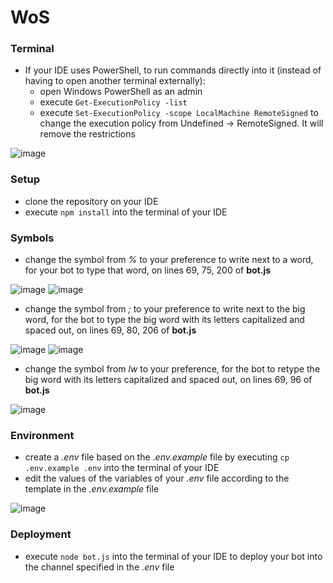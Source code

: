 # WoS

### Terminal
- If your IDE uses PowerShell, to run commands directly into it (instead of having to open another terminal externally):
  - open Windows PowerShell as an admin
  - execute `Get-ExecutionPolicy -list` 
  - execute `Set-ExecutionPolicy -scope LocalMachine RemoteSigned` to change the execution policy from Undefined -> RemoteSigned. It will remove the restrictions 
  
![image](https://user-images.githubusercontent.com/78240268/155800502-54ef1501-3548-4f22-9e74-efdf8d7e628f.png)

### Setup
- clone the repository on your IDE
- execute `npm install` into the terminal of your IDE

### Symbols
- change the symbol from *%* to your preference to write next to a word, for your bot to type that word, on lines 69, 75, 200 of **bot.js**

![image](https://user-images.githubusercontent.com/78240268/162595720-97cba62c-395b-4fcb-8b73-a7d99accda8c.png)
![image](https://user-images.githubusercontent.com/78240268/162595728-1681c80f-3ef7-498b-8416-bb224f213566.png)


- change the symbol from *;* to your preference to write next to the big word, for the bot to type the big word with its letters capitalized and spaced out, on lines 69, 80, 206 of **bot.js**

![image](https://user-images.githubusercontent.com/78240268/162595764-3d3d8ba0-892e-46ad-8541-e27c039d90a4.png)
![image](https://user-images.githubusercontent.com/78240268/162595780-f2779802-f6a0-4357-84e0-468aef11a41f.png)


- change the symbol from *lw* to your preference, for the bot to retype the big word with its letters capitalized and spaced out, on lines 69, 96 of **bot.js**

![image](https://user-images.githubusercontent.com/78240268/162595843-c46c8755-c2e1-443d-9f37-f7db3842db66.png)

### Environment
- create a *.env* file based on the *.env.example* file by executing `cp .env.example .env` into the terminal of your IDE
- edit the values of the variables of your *.env* file according to the template in the *.env.example* file

![image](https://user-images.githubusercontent.com/78240268/162596380-9214f6c6-a87c-4a8e-93e2-c21d0a921a97.png)

### Deployment
- execute `node bot.js` into the terminal of your IDE to deploy your bot into the channel specified in the *.env* file




